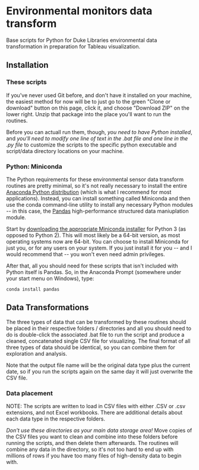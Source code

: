 # Environmental monitors data transform

Base scripts for Python for Duke Libraries environmental data transformation 
in preparation for Tableau visualization.

## Installation

### These scripts

If you've never used Git before, and don't have it installed on your machine, the easiest method for now
will be to just go to the green "Clone or download" button on this page, click it, and choose "Download ZIP"
on the lower right. Unzip that package into the place you'll want to run the routines. 

Before you can actuall run them, though, *you need to have Python installed*, and *you'll 
need to modify one line of text in the .bat file and one line in the .py file* 
to customize the scripts to the specific python executable and script/data directory locations
on your machine. 

### Python: Miniconda

The Python requirements for these environmental sensor data transform routines
are pretty minimal, so it's not really necessary to install the entire
[Anaconda Python distribution](https://www.anaconda.com/download/) 
(which is what I recommend for most applications).
Instead, you can install something called Miniconda and then use the conda command-line
utility to install any necessary Python modules -- in this case, the [Pandas](https://pandas.pydata.org/)
high-performance structured data maniuplation module. 

Start by [downloading the appropriate Miniconda installer](https://conda.io/miniconda.html) for Python 3
(as opposed to Python 2). This will most likely be a 64-bit version, as most operating systems now are 64-bit.
You can choose to install Miniconda for just you, or for any users on your system. If you just install it
for you -- and I would recommend that -- you won't even need admin privileges. 

After that, all you should need for these scripts that isn't included with Python itself is Pandas.
So, in the Anaconda Prompt (somewhere under your start menu on Windows), type:

```
conda install pandas
```

## Data Transformations

The three types of data that can be transformed by these routines should be placed in their respective
folders / directories and all you should need to do is double-click the associated .bat file to run the script
and produce a cleaned, concatenated single CSV file for visualizing. The final format of all three types of
data should be identical, so you can combine them for exploration and analysis.

Note that the output file name will be the original data type plus the current date, so if you run the scripts
again on the same day it will just overwrite the CSV file.

### Data placement

NOTE: The scripts are written to load in CSV files with either .CSV or .csv extensions, and not Excel workbooks.
There are additional details about each data type in the respective folders.

*Don't use these directories as your main data storage area!* Move copies of the CSV files you want to clean and
combine into these folders before running the scripts, and then delete them afterwards. 
The routines will combine any data in the directory, so it's not too hard to end up with millions of rows
if you have too many files of high-density data to begin with.

